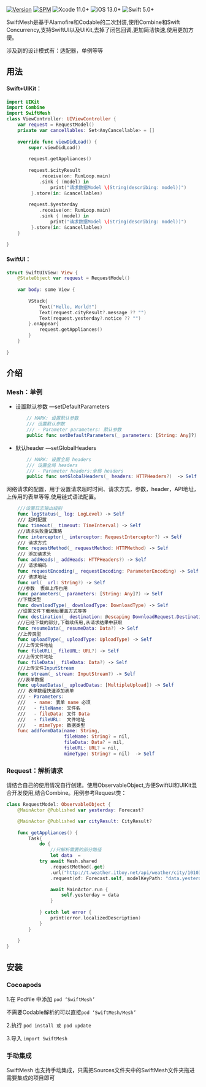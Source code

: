 

[![Version](https://img.shields.io/cocoapods/v/SwiftMesh.svg?style=flat)](http://cocoapods.org/pods/SwiftMesh)
[![SPM](https://img.shields.io/badge/SPM-supported-DE5C43.svg?style=flat)](https://swift.org/package-manager/)
![Xcode 11.0+](https://img.shields.io/badge/Xcode-11.0%2B-blue.svg)
![iOS 13.0+](https://img.shields.io/badge/iOS-13.0%2B-blue.svg)
![Swift 5.0+](https://img.shields.io/badge/Swift-5.0%2B-orange.svg)



SwiftMesh是基于Alamofire和Codable的二次封装,使用Combine和Swift Concurrency,支持SwiftUI以及UIKit,去掉了闭包回调,更加简洁快速,使用更加方便。


涉及到的设计模式有：适配器，单例等等

## 用法

#### Swift+UIKit：

```swift
import UIKit
import Combine
import SwiftMesh
class ViewController: UIViewController {
    var request = RequestModel()
    private var cancellables: Set<AnyCancellable> = []
    
    override func viewDidLoad() {
        super.viewDidLoad()
 
        request.getAppliances()
        
        request.$cityResult
            .receive(on: RunLoop.main)
            .sink { (model) in
                print("请求数据Model \(String(describing: model))")
         }.store(in: &cancellables)
        
        request.$yesterday
            .receive(on: RunLoop.main)
            .sink { (model) in
                print("请求数据Model \(String(describing: model))")
         }.store(in: &cancellables)
    }
 
}


```

#### SwiftUI：

```swift
struct SwiftUIView: View {
    @StateObject var request = RequestModel()
    
    var body: some View {
        
        VStack{
            Text("Hello, World!")
            Text(request.cityResult?.message ?? "")
            Text(request.yesterday?.notice ?? "")
        }.onAppear{
            request.getAppliances()
        }
    }
    
}
```



## 介绍


### Mesh：单例

* 设置默认参数     —setDefaultParameters

  ```swift
      // MARK: 设置默认参数
      /// 设置默认参数
      /// - Parameter parameters: 默认参数
      public func setDefaultParameters(_ parameters: [String: Any]?) -> Self 
  ```

* 默认header     —setGlobalHeaders

  ```swift
      // MARK: 设置全局 headers
      /// 设置全局 headers
      /// - Parameter headers:全局 headers
      public func setGlobalHeaders(_ headers: HTTPHeaders?)  -> Self
  ```

网络请求的配置，用于设置请求超时时间、请求方式，参数，header，API地址，上传用的表单等等,使用链式语法配置。

```swift
    ///设置日志输出级别
    func logStatus(_ log: LogLevel) -> Self 
    /// 超时配置
    func timeout(_ timeout: TimeInterval) -> Self
    ///请求失败重试策略
    func interceptor(_ interceptor: RequestInterceptor?) -> Self
    /// 请求方式
    func requestMethod(_ requestMethod: HTTPMethod) -> Self 
    /// 添加请求头
    func addHeads(_ addHeads: HTTPHeaders?) -> Self 
    /// 请求编码
    func requestEncoding(_ requestEncoding: ParameterEncoding) -> Self 
    /// 请求地址
    func url(_ url: String?) -> Self
    ///参数  表单上传也用
    func parameters(_ parameters: [String: Any]?) -> Self 
    //下载类型
    func downloadType(_ downloadType: DownloadType) -> Self 
    //设置文件下载地址覆盖方式等等
    func destination(_ destination: @escaping DownloadRequest.Destination) -> Self
    ///已经下载的部分,下载续传用,从请求结果中获取
    func resumeData(_ resumeData: Data?) -> Self
    //上传类型
    func uploadType(_ uploadType: UploadType) -> Self 
    ///上传文件地址
    func fileURL(_ fileURL: URL?) -> Self
    ///上传文件地址
    func fileData(_ fileData: Data?) -> Self 
    ///上传文件InputStream
    func stream(_ stream: InputStream?) -> Self
    ///表单数据
    func uploadDatas(_ uploadDatas: [MultipleUpload]) -> Self 
    /// 表单数组快速添加表单
    /// - Parameters:
    ///   - name: 表单 name 必须
    ///   - fileName: 文件名
    ///   - fileData: 文件 Data
    ///   - fileURL:  文件地址
    ///   - mimeType: 数据类型
    func addformData(name: String,
                     fileName: String? = nil,
                     fileData: Data? = nil,
                     fileURL: URL? = nil,
                     mimeType: String? = nil)  -> Self
```

### Request：解析请求
请结合自己的使用情况自行创建。使用ObservableObject,方便SwiftUI和UIKit混合开发使用,结合Combine。用例参考Request类：
```swift
class RequestModel: ObservableObject {
    @MainActor @Published var yesterday: Forecast?

    @MainActor @Published var cityResult: CityResult?
    
    func getAppliances() {
        Task{
            do {
                //只解析需要的部分路径
                let data  =
            try await Mesh.shared
                .requestMethod(.get)
                .url("http://t.weather.itboy.net/api/weather/city/101030100")
                .request(of: Forecast.self, modelKeyPath: "data.yesterday")

                await MainActor.run {
                    self.yesterday = data
                }
                
            } catch let error {
                print(error.localizedDescription)
            }
        }
        
    }
}
```



## 安装

### Cocoapods

1.在 Podfile 中添加 `pod ‘SwiftMesh’`  

不需要Codable解析的可以直接`pod ‘SwiftMesh/Mesh’`

2.执行 `pod install 或 pod update`

3.导入 `import SwiftMesh`


### 手动集成

SwiftMesh 也支持手动集成，只需把Sources文件夹中的SwiftMesh文件夹拖进需要集成的项目即可


